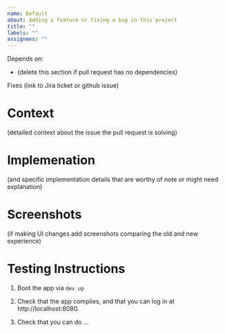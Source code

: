 ```yaml
---
name: Default
about: Adding a feature or fixing a bug in this project
title: ""
labels: ""
assignees: ""
---
```


Depends on:

- (delete this section if pull request has no dependencies)

Fixes (link to Jira ticket or github issue)

# Context

(detailed context about the issue the pull request is solving)

# Implemenation

(and specific implementation details that are worthy of note or might need explanation)

# Screenshots

(if making UI changes add screenshots comparing the old and new experience)

# Testing Instructions

1. Boot the app via `dev up`

2. Check that the app complies, and that you can log in at http://localhost:8080.

3. Check that you can do ...
